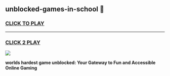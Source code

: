 
## unblocked-games-in-school 👋
<h3>
<a href="https://premium.freeplayer.one?title=unblocked-games-in-school&ref=14F">CLICK TO PLAY</a></h3>
<hr>

<h3>
<a href="https://premium.freeplayer.one?title=unblocked-games-in-school&ref=14F">CLICK 2 PLAY</a>
  
</h3>

<a href="https://premium.freeplayer.one?title=unblocked-games-in-school&ref=12F/"><img src="https://clearcache.store/games.png"></a>


**worlds hardest game unblocked: Your Gateway to Fun and Accessible Online Gaming**
